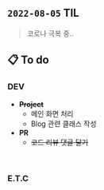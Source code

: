 ## `2022-08-05` TIL

> 코로나 극복 중..

## 📋 To do

### DEV

+ ~~**Project**~~
  + 메인 화면 처리
  + Blog 관련 클래스 작성
+ **PR**
  + ~~코드 리뷰 댓글 달기~~


<br>

### E.T.C
